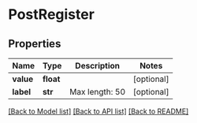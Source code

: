 # PostRegister

## Properties
Name | Type | Description | Notes
------------ | ------------- | ------------- | -------------
**value** | **float** |  | [optional] 
**label** | **str** | Max length: 50 | [optional] 

[[Back to Model list]](../README.md#documentation-for-models) [[Back to API list]](../README.md#documentation-for-api-endpoints) [[Back to README]](../README.md)


